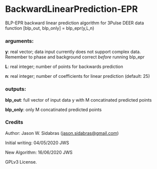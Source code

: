 # BackwardLinearPrediction-EPR
BLP-EPR backward linear prediction algorithm for 3Pulse DEER data
function [blp_out, blp_only] = blp_epr(y,L,n) 

### arguments:

   **y**: real vector; data input currently does not support complex data.
      Remember to phase and background correct *before* running blp_epr

   **L**: real integer; number of points for backwards prediction     

   **n**: real integer; number of coefficients for linear prediction 
      (default: 25)

### outputs: 
   **blp_out**: full vector of input data y with M concatinated predicted points

   **blp_only**: only M concatinated predicted points

### Credits
 Author: Jason W. Sidabras (jason.sidabras@gmail.com)

   Initial writing: 04/05/2020 JWS

   New Algorithm: 16/06/2020 JWS

   GPLv3 License.
